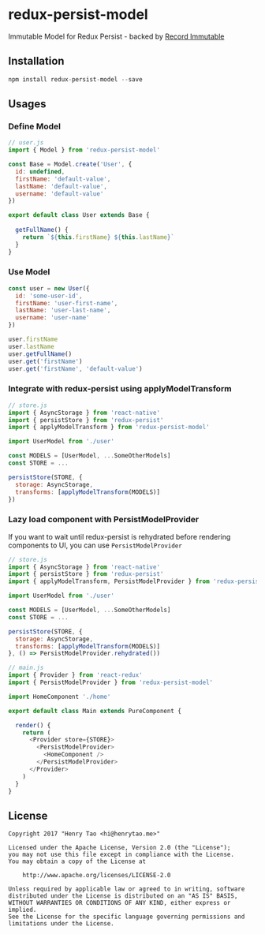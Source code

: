 # redux-persist-model

Immutable Model for Redux Persist - backed by [Record Immutable](https://facebook.github.io/immutable-js/docs/#/Record)

## Installation

```js
npm install redux-persist-model --save
```

## Usages

### Define Model

```js
// user.js
import { Model } from 'redux-persist-model'

const Base = Model.create('User', {
  id: undefined,
  firstName: 'default-value',
  lastName: 'default-value',
  username: 'default-value'
})

export default class User extends Base {
  
  getFullName() {
    return `${this.firstName} ${this.lastName}` 
  }
}
```

### Use Model

```js
const user = new User({
  id: 'some-user-id',
  firstName: 'user-first-name',
  lastName: 'user-last-name',
  username: 'user-name'
})

user.firstName
user.lastName
user.getFullName()
user.get('firstName')
user.get('firstName', 'default-value')
```

### Integrate with redux-persist using applyModelTransform

```js
// store.js
import { AsyncStorage } from 'react-native'
import { persistStore } from 'redux-persist'
import { applyModelTransform } from 'redux-persist-model'

import UserModel from './user'

const MODELS = [UserModel, ...SomeOtherModels]
const STORE = ...

persistStore(STORE, {
  storage: AsyncStorage,
  transforms: [applyModelTransform(MODELS)]
})
```

### Lazy load component with PersistModelProvider

If you want to wait until redux-persist is rehydrated before rendering components to UI, you can use `PersistModelProvider`

```js
// store.js
import { AsyncStorage } from 'react-native'
import { persistStore } from 'redux-persist'
import { applyModelTransform, PersistModelProvider } from 'redux-persist-model'

import UserModel from './user'

const MODELS = [UserModel, ...SomeOtherModels]
const STORE = ...

persistStore(STORE, {
  storage: AsyncStorage,
  transforms: [applyModelTransform(MODELS)]
}, () => PersistModelProvider.rehydrated())

// main.js
import { Provider } from 'react-redux'
import { PersistModelProvider } from 'redux-persist-model'

import HomeComponent './home'

export default class Main extends PureComponent {

  render() {
    return (
      <Provider store={STORE}>
        <PersistModelProvider>
          <HomeComponent />
        </PersistModelProvider>
      </Provider>
    )
  }
}
```


## License

    Copyright 2017 "Henry Tao <hi@henrytao.me>"

    Licensed under the Apache License, Version 2.0 (the "License");
    you may not use this file except in compliance with the License.
    You may obtain a copy of the License at

        http://www.apache.org/licenses/LICENSE-2.0

    Unless required by applicable law or agreed to in writing, software
    distributed under the License is distributed on an "AS IS" BASIS,
    WITHOUT WARRANTIES OR CONDITIONS OF ANY KIND, either express or implied.
    See the License for the specific language governing permissions and
    limitations under the License.